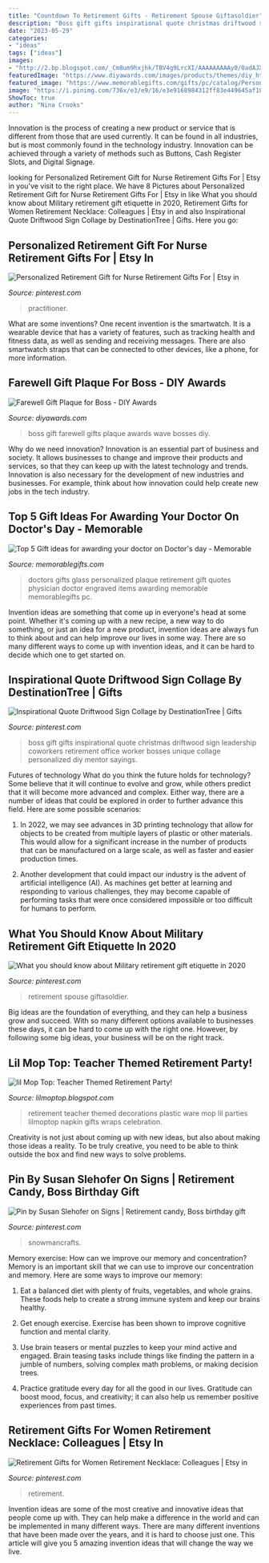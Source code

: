 ```yaml
---
title: "Countdown To Retirement Gifts - Retirement Spouse Giftasoldier"
description: "Boss gift gifts inspirational quote christmas driftwood sign leadership coworkers retirement office worker bosses unique collage personalized diy mentor sayings"
date: "2023-05-29"
categories:
- "ideas"
tags: ["ideas"]
images:
- "http://2.bp.blogspot.com/_Cm8um9hxjhk/TBV4g9LrcXI/AAAAAAAAAy0/0adAJXHw8m4/s1600/IMG_2115.JPG"
featuredImage: "https://www.diyawards.com/images/products/themes/diy_html5_2018/456-detail-wave-farewell-gift-for-boss.jpg"
featured_image: "https://www.memorablegifts.com/gifts/pc/catalog/Personalized-Glass-Plaque-for-Doctors-9100_li.jpg"
image: "https://i.pinimg.com/736x/e3/e9/16/e3e9168984312ff83e449645af18ef3e.jpg"
ShowToc: true
author: "Nina Crooks"
---
```



Innovation is the process of creating a new product or service that is different from those that are used currently. It can be found in all industries, but is most commonly found in the technology industry. Innovation can be achieved through a variety of methods such as Buttons, Cash Register Slots, and Digital Signage.

	

		
looking for Personalized Retirement Gift for Nurse Retirement Gifts For | Etsy in you've visit to the right place. We have 8 Pictures about Personalized Retirement Gift for Nurse Retirement Gifts For | Etsy in like What you should know about Military retirement gift etiquette in 2020, Retirement Gifts for Women Retirement Necklace: Colleagues | Etsy in and also Inspirational Quote Driftwood Sign Collage by DestinationTree | Gifts. Here you go:
		
    
## Personalized Retirement Gift For Nurse Retirement Gifts For | Etsy In

<img loading=lazy src="https://i.pinimg.com/736x/31/aa/3a/31aa3a3289c0b91a5311542462c967fd.jpg" onerror="this.onerror=null;this.src='https://tse4.mm.bing.net/th?id=OIP.bUSTnNgJdWQp_pkBlCrHsAHaHa&amp;pid=15.1';" alt="Personalized Retirement Gift for Nurse Retirement Gifts For | Etsy in">

_Source: pinterest.com_

>practitioner. 

	

What are some inventions?
One recent invention is the smartwatch. It is a wearable device that has a variety of features, such as tracking health and fitness data, as well as sending and receiving messages. There are also smartwatch straps that can be connected to other devices, like a phone, for more information.

    
## Farewell Gift Plaque For Boss - DIY Awards

<img loading=lazy src="https://www.diyawards.com/images/products/themes/diy_html5_2018/456-detail-wave-farewell-gift-for-boss.jpg" onerror="this.onerror=null;this.src='https://tse2.mm.bing.net/th?id=OIP.4_-2zay6wQfUr_w6jiXAtgHaG1&amp;pid=15.1';" alt="Farewell Gift Plaque for Boss - DIY Awards">

_Source: diyawards.com_

>boss gift farewell gifts plaque awards wave bosses diy. 

	

Why do we need innovation?
Innovation is an essential part of business and society. It allows businesses to change and improve their products and services, so that they can keep up with the latest technology and trends. Innovation is also necessary for the development of new industries and businesses. For example, think about how innovation could help create new jobs in the tech industry.

    
## Top 5 Gift Ideas For Awarding Your Doctor On Doctor&#039;s Day - Memorable

<img loading=lazy src="https://www.memorablegifts.com/gifts/pc/catalog/Personalized-Glass-Plaque-for-Doctors-9100_li.jpg" onerror="this.onerror=null;this.src='https://tse3.mm.bing.net/th?id=OIP.FrG8A1DHLgPa3tTp6bpDeAHaHa&amp;pid=15.1';" alt="Top 5 Gift ideas for awarding your doctor on Doctor&#039;s day - Memorable">

_Source: memorablegifts.com_

>doctors gifts glass personalized plaque retirement gift quotes physician doctor engraved items awarding memorable memorablegifts pc. 

	

Invention ideas are something that come up in everyone's head at some point. Whether it's coming up with a new recipe, a new way to do something, or just an idea for a new product, invention ideas are always fun to think about and can help improve our lives in some way. There are so many different ways to come up with invention ideas, and it can be hard to decide which one to get started on.

    
## Inspirational Quote Driftwood Sign Collage By DestinationTree | Gifts

<img loading=lazy src="https://i.pinimg.com/736x/a4/9a/c1/a49ac17ca3f96d60605740131ba0ad7c--boss-gift-gifts-for-boss.jpg" onerror="this.onerror=null;this.src='https://tse2.mm.bing.net/th?id=OIP.T5ALsW0X0lpvDtYtOP7_QwHaJ4&amp;pid=15.1';" alt="Inspirational Quote Driftwood Sign Collage by DestinationTree | Gifts">

_Source: pinterest.com_

>boss gift gifts inspirational quote christmas driftwood sign leadership coworkers retirement office worker bosses unique collage personalized diy mentor sayings. 

	

Futures of technology
What do you think the future holds for technology? Some believe that it will continue to evolve and grow, while others predict that it will become more advanced and complex. Either way, there are a number of ideas that could be explored in order to further advance this field. Here are some possible scenarios:
1) In 2022, we may see advances in 3D printing technology that allow for objects to be created from multiple layers of plastic or other materials. This would allow for a significant increase in the number of products that can be manufactured on a large scale, as well as faster and easier production times.

2) Another development that could impact our industry is the advent of artificial intelligence (AI). As machines get better at learning and responding to various challenges, they may become capable of performing tasks that were once considered impossible or too difficult for humans to perform.

    
## What You Should Know About Military Retirement Gift Etiquette In 2020

<img loading=lazy src="https://i.pinimg.com/736x/d7/ee/76/d7ee76df7efe481b4f116fe1d5377fb6.jpg" onerror="this.onerror=null;this.src='https://tse2.mm.bing.net/th?id=OIP.RUyBMsm9KkjAwZ1Xqng48AHaLH&amp;pid=15.1';" alt="What you should know about Military retirement gift etiquette in 2020">

_Source: pinterest.com_

>retirement spouse giftasoldier. 

	

Big ideas are the foundation of everything, and they can help a business grow and succeed. With so many different options available to businesses these days, it can be hard to come up with the right one. However, by following some big ideas, your business will be on the right track.

    
## Lil Mop Top: Teacher Themed Retirement Party!

<img loading=lazy src="http://2.bp.blogspot.com/_Cm8um9hxjhk/TBV4g9LrcXI/AAAAAAAAAy0/0adAJXHw8m4/s1600/IMG_2115.JPG" onerror="this.onerror=null;this.src='https://tse4.mm.bing.net/th?id=OIP.HAaNyLx_plaLUdho3u5RgwHaJ4&amp;pid=15.1';" alt="lil Mop Top: Teacher Themed Retirement Party!">

_Source: lilmoptop.blogspot.com_

>retirement teacher themed decorations plastic ware mop lil parties lilmoptop napkin gifts wraps celebration. 

	

Creativity is not just about coming up with new ideas, but also about making those ideas a reality. To be truly creative, you need to be able to think outside the box and find new ways to solve problems.

    
## Pin By Susan Slehofer On Signs | Retirement Candy, Boss Birthday Gift

<img loading=lazy src="https://i.pinimg.com/736x/9e/36/32/9e36325ca10ed1032d966c63dbf25a05.jpg" onerror="this.onerror=null;this.src='https://tse2.mm.bing.net/th?id=OIP.2cnGVrCx9RN1DVq2m9ilwwAAAA&amp;pid=15.1';" alt="Pin by Susan Slehofer on Signs | Retirement candy, Boss birthday gift">

_Source: pinterest.com_

>snowmancrafts. 

	

Memory exercise: How can we improve our memory and concentration?
Memory is an important skill that we can use to improve our concentration and memory. Here are some ways to improve our memory:
1. Eat a balanced diet with plenty of fruits, vegetables, and whole grains. These foods help to create a strong immune system and keep our brains healthy.

2. Get enough exercise. Exercise has been shown to improve cognitive function and mental clarity.

3. Use brain teasers or mental puzzles to keep your mind active and engaged. Brain teasing tasks include things like finding the pattern in a jumble of numbers, solving complex math problems, or making decision trees.

4. Practice gratitude every day for all the good in our lives. Gratitude can boost mood, focus, and creativity; it can also help us remember positive experiences from past times.

    
## Retirement Gifts For Women Retirement Necklace: Colleagues | Etsy In

<img loading=lazy src="https://i.pinimg.com/736x/e3/e9/16/e3e9168984312ff83e449645af18ef3e.jpg" onerror="this.onerror=null;this.src='https://tse1.mm.bing.net/th?id=OIP.V8JiCNHLox4UWYqNlcIfIwHaHQ&amp;pid=15.1';" alt="Retirement Gifts for Women Retirement Necklace: Colleagues | Etsy in">

_Source: pinterest.com_

>retirement. 

	

Invention ideas are some of the most creative and innovative ideas that people come up with. They can help make a difference in the world and can be implemented in many different ways. There are many different inventions that have been made over the years, and it is hard to choose just one. This article will give you 5 amazing invention ideas that will change the way we live.


